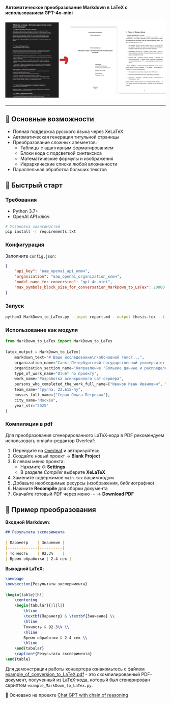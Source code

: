 **Автоматическое преобразование Markdown в LaTeX с использованием GPT-4o-mini**

![Демонстрационная картинка](https://github.com/MansurYa/MarkDown-to-LaTex/blob/main/demonstration_image.png)

---

## 📌 Основные возможности

- Полная поддержка русского языка через XeLaTeX
- Автоматическая генерация титульной страницы
- Преобразование сложных элементов:
  - Таблицы с адаптивным форматированием
  - Блоки кода с подсветкой синтаксиса
  - Математические формулы и изображения
  - Иерархические списки любой вложенности
- Параллельная обработка больших текстов

## 🚀 Быстрый старт

### Требования
- Python 3.7+
- OpenAI API ключ

```bash
# Установка зависимостей
pip install -r requirements.txt
```

### Конфигурация
Заполните `config.json`:
```json
{
    "api_key": "ваш_openai_api_ключ", 
    "organization": "ваш_openai_organization_ключ",
    "model_name_for_conversion": "gpt-4o-mini",
    "max_symbols_block_size_for_conversation_MarkDown_to_LaTex": 20000
}
```

### Запуск
```bash
python3 MarkDown_to_LaTex.py --input report.md --output thesis.tex --title --org "МГУ" --author "Иванов И.И."
```

### Использование как модуля
```python
from MarkDown_to_LaTex import MarkDown_to_LaTex

latex_output = MarkDown_to_LaTex(
    markdown_text="# Ваше исследование\n\nОсновной текст...",
    organization_name="Санкт-Петербургский государственный университет.",
    organization_section_name="Направление 'Большие данные и распределенная цифровая платформа'",
    type_of_work_name="Отчёт по проекту",
    work_name="Разработка асинхронного чат-сервера",
    persons_who_completed_the_work_full_name=["Иванов Иван Иванович", "Скороходов Андрей Маратович"],
    team_name="Группа: 22.Б15-пу",
    bosses_full_name=["Серая Ольга Петровна"],
    city_name="Москва",
    year_str="2025"
)
```

### Компиляция в pdf

Для преобразования сгенерированного LaTeX-кода в PDF рекомендуем использовать онлайн-редактор Overleaf:

1. Перейдите на [Overleaf](https://www.overleaf.com) и авторизуйтесь
2. Создайте новый проект → **Blank Project**
3. В левом меню проекта:
   - Нажмите ⚙️ **Settings**
   - В разделе *Compiler* выберите **XeLaTeX**
4. Замените содержимое `main.tex` вашим кодом
5. Добавьте необходимые ресурсы (изображения, библиографию)
6. Нажмите **Recompile** для сборки документа
7. Скачайте готовый PDF через меню ⋯ → **Download PDF**

## 🎯 Пример преобразования

**Входной Markdown**:
```markdown
## Результаты эксперимента

| Параметр    | Значение |
|-------------|----------|
| Точность    | 92.3%    |
| Время обработки | 2.4 сек |
```

**Выходной LaTeX**:
```latex
\newpage
\newsection{Результаты эксперимента}

\begin{table}[h!]
    \centering
    \begin{tabular}{|l|l|}
        \hline
        \textbf{Параметр} & \textbf{Значение} \\ 
        \hline
        Точность & 92.3\% \\
        \hline
        Время обработки & 2.4 сек \\
        \hline
    \end{tabular}
    \caption*{Результаты эксперимента}
\end{table}
```

Для демонстрации работы конвертера ознакомьтесь с файлом [example_of_conversion_to_LaTeX.pdf](https://github.com/MansurYa/MarkDown-to-LaTex/blob/main/example_of_conversion_to_LaTex.pdf) - это скомпилированный PDF-документ, полученный из LaTeX-кода, который был сгенерирован скриптом `example_MarkDown_to_LaTex.py`.

🔗 Основано на проекте [Chat GPT with chain of reasoning](https://github.com/MansurYa/chat_GPT_with_chain_of_reasoning.git)
